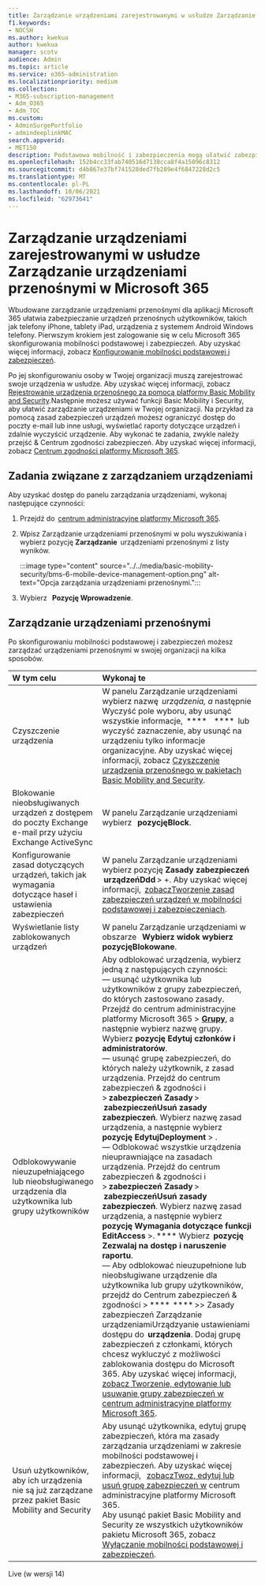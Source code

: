 ```yaml
---
title: Zarządzanie urządzeniami zarejestrowanymi w usłudze Zarządzanie urządzeniami przenośnymi w Microsoft 365
f1.keywords:
- NOCSH
ms.author: kwekua
author: kwekua
manager: scotv
audience: Admin
ms.topic: article
ms.service: o365-administration
ms.localizationpriority: medium
ms.collection:
- M365-subscription-management
- Adm_O365
- Adm_TOC
ms.custom:
- AdminSurgePortfolio
- admindeeplinkMAC
search.appverid:
- MET150
description: Podstawowa mobilność i zabezpieczenia mogą ułatwić zabezpieczanie urządzeń przenośnych organizacji i zarządzanie nimi.
ms.openlocfilehash: 152b4cc33fab740516d7138cca8f4a15096c8312
ms.sourcegitcommit: d4b867e37bf741528ded7fb289e4f6847228d2c5
ms.translationtype: MT
ms.contentlocale: pl-PL
ms.lasthandoff: 10/06/2021
ms.locfileid: "62973641"
---
```

# <a name="manage-devices-enrolled-in-mobile-device-management-in-microsoft-365"></a>Zarządzanie urządzeniami zarejestrowanymi w usłudze Zarządzanie urządzeniami przenośnymi w Microsoft 365

Wbudowane zarządzanie urządzeniami przenośnymi dla aplikacji Microsoft 365 ułatwia zabezpieczanie urządzeń przenośnych użytkowników, takich jak telefony iPhone, tablety iPad, urządzenia z systemem Android Windows telefony. Pierwszym krokiem jest zalogowanie się w celu Microsoft 365 skonfigurowania mobilności podstawowej i zabezpieczeń. Aby uzyskać więcej informacji, zobacz [Konfigurowanie mobilności podstawowej i zabezpieczeń](set-up.md).

Po jej skonfigurowaniu osoby w Twojej organizacji muszą zarejestrować swoje urządzenia w usłudze. Aby uzyskać więcej informacji, zobacz [Rejestrowanie urządzenia przenośnego za pomocą platformy Basic Mobility and Security](enroll-your-mobile-device.md).Następnie możesz używać funkcji Basic Mobility i Security, aby ułatwić zarządzanie urządzeniami w Twojej organizacji. Na przykład za pomocą zasad zabezpieczeń urządzeń możesz ograniczyć dostęp do poczty e-mail lub inne usługi, wyświetlać raporty dotyczące urządzeń i zdalnie wyczyścić urządzenie. Aby wykonać te zadania, zwykle należy przejść & Centrum zgodności zabezpieczeń. Aby uzyskać więcej informacji, zobacz [Centrum zgodności platformy Microsoft 365](../../compliance/microsoft-365-compliance-center.md).

## <a name="device-management-tasks"></a>Zadania związane z zarządzaniem urządzeniami

Aby uzyskać dostęp do panelu zarządzania urządzeniami, wykonaj następujące czynności:

1. Przejdź do  [centrum administracyjne platformy Microsoft 365](../../admin/admin-overview/about-the-admin-center.md).

2. Wpisz Zarządzanie urządzeniami przenośnymi w polu wyszukiwania i wybierz pozycję **Zarządzanie**  urządzeniami przenośnymi z listy wyników.

    :::image type="content" source="../../media/basic-mobility-security/bms-6-mobile-device-management-option.png" alt-text="Opcja zarządzania urządzeniami przenośnymi.":::

3. Wybierz   **Pozycję Wprowadzenie**.

## <a name="manage-mobile-devices"></a>Zarządzanie urządzeniami przenośnymi

Po skonfigurowaniu mobilności podstawowej i zabezpieczeń możesz zarządzać urządzeniami przenośnymi w swojej organizacji na kilka sposobów.

|**W tym celu**|**Wykonaj te**|
|:----------------|:------------------------------------------------------------------------------|
|Czyszczenie urządzenia |W panelu Zarządzanie urządzeniami wybierz nazwę  *urządzenia, a* następnie Wyczyść pole wyboru, aby usunąć wszystkie informacje,  ****    ****  lub wyczyść zaznaczenie, aby usunąć na urządzeniu tylko informacje organizacyjne. Aby uzyskać więcej informacji, zobacz [Czyszczenie urządzenia przenośnego w pakietach Basic Mobility and Security](wipe-mobile-device.md).|
|Blokowanie nieobsługiwanych urządzeń z dostępem do poczty Exchange e-mail przy użyciu Exchange ActiveSync |W panelu Zarządzanie urządzeniami wybierz   **pozycjęBlock**. |
|Konfigurowanie zasad dotyczących urządzeń, takich jak wymagania dotyczące haseł i ustawienia zabezpieczeń |W panelu Zarządzanie urządzeniami wybierz pozycję **Zasady zabezpieczeń**  **urządzeńDdd** > +. Aby uzyskać więcej informacji,  [zobaczTworzenie zasad zabezpieczeń urządzeń w mobilności podstawowej i zabezpieczeniach](create-device-security-policies.md).|
|Wyświetlanie listy zablokowanych urządzeń  |W panelu Zarządzanie urządzeniami w obszarze   **Wybierz widok wybierz**    **pozycjęBlokowane**. |
|Odblokowywanie nieuzupełniającego lub nieobsługiwanego urządzenia dla użytkownika lub grupy użytkowników  |Aby odblokować urządzenia, wybierz jedną z następujących czynności:<br/>— usunąć użytkownika lub użytkowników z grupy zabezpieczeń, do których zastosowano zasady. Przejdź do centrum administracyjne platformy Microsoft 365 > <a href="https://go.microsoft.com/fwlink/p/?linkid=2052855" target="_blank">**Grupy**</a>, a następnie wybierz nazwę grupy. Wybierz **pozycję Edytuj członków i administratorów**.<br/>— usunąć grupę zabezpieczeń, do których należy użytkownik, z zasad urządzenia. Przejdź do centrum zabezpieczeń & zgodności i > **zabezpieczeń Zasady** >  **zabezpieczeńUsuń zasady zabezpieczeń**. Wybierz nazwę zasad urządzenia, a następnie wybierz **pozycję** **EdytujDeployment** > .<br/>— Odblokować wszystkie urządzenia nieuprawniające na zasadach urządzenia. Przejdź do centrum zabezpieczeń & zgodności i > **zabezpieczeń Zasady** >  **zabezpieczeńUsuń zasady zabezpieczeń**. Wybierz nazwę zasad urządzenia, a następnie wybierz **pozycję Wymagania dotyczące funkcji EditAccess** >. **** Wybierz  **pozycję Zezwalaj na dostęp i naruszenie raportu**.<br/>— Aby odblokować nieuzupełnione lub nieobsługiwane urządzenie dla użytkownika lub grupy użytkowników, przejdź do Centrum zabezpieczeń & zgodności > ****  **** >> Zasady zabezpieczeń Zarządzanie urządzeniamiUrządzyanie ustawieniami dostępu do  **urządzenia**. Dodaj grupę zabezpieczeń z członkami, których chcesz wykluczyć z możliwości zablokowania dostępu do Microsoft 365. Aby uzyskać więcej informacji, [zobacz Tworzenie, edytowanie lub usuwanie grupy zabezpieczeń w centrum administracyjne platformy Microsoft 365](../../admin/email/create-edit-or-delete-a-security-group.md).|
|Usuń użytkowników, aby ich urządzenia nie są już zarządzane przez pakiet Basic Mobility and Security |Aby usunąć użytkownika, edytuj grupę zabezpieczeń, która ma zasady zarządzania urządzeniami w zakresie mobilności podstawowej i zabezpieczeń. Aby uzyskać więcej informacji,   [zobaczTwoz, edytuj lub usuń grupę zabezpieczeń w](../../admin/email/create-edit-or-delete-a-security-group.md) centrum administracyjne platformy Microsoft 365.<br/>Aby usunąć pakiet Basic Mobility and Security ze wszystkich użytkowników pakietu Microsoft 365, zobacz [Wyłączanie mobilności podstawowej i zabezpieczeń](turn-off.md).|

Live (w wersji 14)